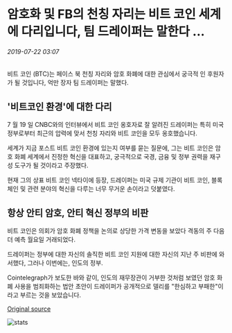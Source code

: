 # 암호화 및 FB의 천칭 자리는 비트 코인 세계에 다리입니다, 팀 드레이퍼는 말한다 ...

###### 2019-07-22 03:07

비트 코인 (BTC)는 페이스 북 천칭 자리와 암호 화폐에 대한 관심에서 궁극적 인 후원자가 될 것입니다, 억만 장자 팀 드레이퍼는 말했다.

## '비트코인 환경'에 대한 다리

7 월 19 일 CNBC와의 인터뷰에서 비트 코인 옹호자로 잘 알려진 드레이퍼는 특히 미국 정부로부터 최근의 압력에 맞서 천칭 자리와 비트 코인을 모두 옹호했습니다.

세계가 지금 포스트 비트 코인 환경에 있는지 여부를 묻는 질문에, 그는 비트 코인은 암호 화폐 세계에서 진정한 혁신을 대표하고, 궁극적으로 국경, 금융 및 정부 권력을 재구성 도구가 될 것이라고 주장했다.

현재 그의 상표 비트 코인 넥타이에 등장, 드레이퍼는 미국 규제 기관이 비트 코인, 블록 체인 및 관련 분야의 혁신을 다루는 너무 무거운 손이라고 덧붙였다.

## 항상 안티 암호, 안티 혁신 정부의 비판

비트 코인은 의회가 암호 화폐 정책을 논의로 상당한 가격 변동을 보았다 격동의 주 다음 더 예측 월요일 거래되었다.

드레이퍼는 정부에 대한 자신의 솔직한 비트 코인 지원에 대한 자신의 지난 주 비판에 와서했다, 그러나 이번에는, 인도의 정부.

Cointelegraph가 보도한 바와 같이, 인도의 재무장관이 거부한 것처럼 보였던 암호 화폐 사용을 범죄화하는 법안 초안이 드레이퍼가 공개적으로 델리를 "한심하고 부패한"이라고 부르는 것을 보았습니다.

[Original source](https://cointelegraph.com/news/crypto-and-fbs-libra-are-bridges-to-a-bitcoin-world-says-tim-draper)

![stats](https://c.statcounter.com/11760860/0/a89fa40b/1/ "stats")